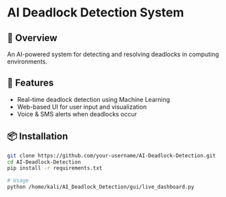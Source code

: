 # AI Deadlock Detection System
## 🚀 Overview
An AI-powered system for detecting and resolving deadlocks in computing environments.

## 🔹 Features
- Real-time deadlock detection using Machine Learning
- Web-based UI for user input and visualization
- Voice & SMS alerts when deadlocks occur

## 📦 Installation
```bash
git clone https://github.com/your-username/AI-Deadlock-Detection.git
cd AI-Deadlock-Detection
pip install -r requirements.txt

# Usage
python /home/kali/AI_Deadlock_Detection/gui/live_dashboard.py

